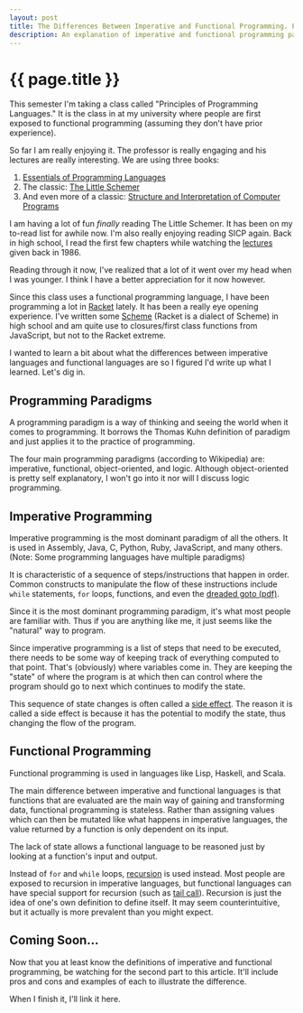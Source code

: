 ```yaml
---
layout: post
title: The Differences Between Imperative and Functional Programming. Part 1.
description: An explanation of imperative and functional programming paradigms.  Part 2 will include pros and cons and example code.
---
```


{{ page.title }}
================

This semester I'm taking a class called "Principles of Programming Languages."
It is the class in at my university where people are first exposed to functional
programming (assuming they don't have prior experience).

So far I am really enjoying it. The professor is really engaging and his
lectures are really interesting. We are using three books:

1. [Essentials of Programming Languages][eopl]
2. The classic: [The Little Schemer][schemer]
3. And even more of a classic: [Structure and Interpretation of Computer
   Programs][sicp]

I am having a lot of fun *finally* reading The Little Schemer. It has been on my
to-read list for awhile now. I'm also really enjoying reading SICP again. Back
in high school, I read the first few chapters while watching the
[lectures][lectures] given back in 1986.

Reading through it now, I've realized that a lot of it went over my head when I
was younger. I think I have a better appreciation for it now however.

Since this class uses a functional programming language, I have been programming
a lot in [Racket][racket] lately. It has been a really eye opening experience.
I've written some [Scheme][scheme] (Racket is a dialect of Scheme) in high
school and am quite use to closures/first class functions from JavaScript, but
not to the Racket extreme.

I wanted to learn a bit about what the differences between imperative languages
and functional languages are so I figured I'd write up what I learned. Let's dig
in.

## Programming Paradigms

A programming paradigm is a way of thinking and seeing the world when it comes
to programming. It borrows the Thomas Kuhn definition of paradigm and just
applies it to the practice of programming.

The four main programming paradigms (according to Wikipedia) are: imperative,
functional, object-oriented, and logic. Although object-oriented is pretty self
explanatory, I won't go into it nor will I discuss logic programming.

## Imperative Programming

Imperative programming is the most dominant paradigm of all the others. It is
used in Assembly, Java, C, Python, Ruby, JavaScript, and many others. (Note:
Some programming languages have multiple paradigms)

It is characteristic of a sequence of steps/instructions that happen in order.
Common constructs to manipulate the flow of these instructions include `while`
statements, `for` loops, functions, and even the [dreaded goto (pdf)][goto].

Since it is the most dominant programming paradigm, it's what most people are
familiar with. Thus if you are anything like me, it just seems like the
"natural" way to program.

Since imperative programming is a list of steps that need to be executed, there
needs to be some way of keeping track of everything computed to that point.
That's (obviously) where variables come in. They are keeping the "state" of
where the program is at which then can control where the program should go to
next which continues to modify the state.

This sequence of state changes is often called a [side effect][effect]. The
reason it is called a side effect is because it has the potential to modify
the state, thus changing the flow of the program.

## Functional Programming

Functional programming is used in languages like Lisp, Haskell, and Scala.

The main difference between imperative and functional languages is that
functions that are evaluated are the main way of gaining and transforming data,
functional programming is stateless. Rather than assigning values which can then
be mutated like what happens in imperative languages, the value returned by a
function is only dependent on its input.

The lack of state allows a functional language to be reasoned just by looking at
a function's input and output.

Instead of `for` and `while` loops, [recursion][recursion] is used instead. Most
people are exposed to recursion in imperative languages, but functional
languages can have special support for recursion (such as [tail call][tail]).
Recursion is just the idea of one's own definition to define itself. It may seem
counterintuitive, but it actually is more prevalent than you might expect.

## Coming Soon...

Now that you at least know the definitions of imperative and functional
programming, be watching for the second part to this article. It'll include
pros and cons and examples of each to illustrate the difference.

When I finish it, I'll link it here.

[eopl]: http://www.eopl3.com/
[schemer]: http://www.ccs.neu.edu/home/matthias/BTLS/
[sicp]: http://mitpress.mit.edu/sicp/
[lectures]: http://www.youtube.com/watch?v=2Op3QLzMgSY
[racket]: http://racket-lang.org/
[scheme]: http://en.wikipedia.org/wiki/Scheme_(programming_language)
[goto]: http://www.cs.utexas.edu/users/EWD/ewd02xx/EWD215.PDF
[effect]: http://en.wikipedia.org/wiki/Side_effect_(computer_science)
[tail]: http://en.wikipedia.org/wiki/Tail_call
[recursion]: http://en.wikipedia.org/wiki/Recursion_(computer_science)
